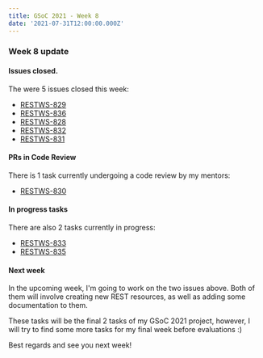 ```yaml
---
title: GSoC 2021 - Week 8
date: '2021-07-31T12:00:00.000Z'
---
```


### Week 8 update

#### Issues closed.

The were 5 issues closed this week:

* [RESTWS-829](https://issues.openmrs.org/browse/RESTWS-829)
* [RESTWS-836](https://issues.openmrs.org/browse/RESTWS-836)
* [RESTWS-828](https://issues.openmrs.org/browse/RESTWS-828)
* [RESTWS-832](https://issues.openmrs.org/browse/RESTWS-832)
* [RESTWS-831](https://issues.openmrs.org/browse/RESTWS-831)

#### PRs in Code Review

There is 1 task currently undergoing a code review by my mentors: 

* [RESTWS-830](https://issues.openmrs.org/browse/RESTWS-830)

#### In progress tasks

There are also 2 tasks currently in progress:

* [RESTWS-833](https://issues.openmrs.org/browse/RESTWS-833)
* [RESTWS-835](https://issues.openmrs.org/browse/RESTWS-835)

#### Next week

In the upcoming week, I'm going to work on the two issues above. Both of them will involve creating new REST resources, as well as adding some documentation to them.

These tasks will be the final 2 tasks of my GSoC 2021 project, however, I will try to find some more tasks for my final week before evaluations :)

Best regards and see you next week!
